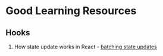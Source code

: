 # Good Learning Resources

## Hooks
1. How state update works in React - [batching state updates](https://medium.com/swlh/react-state-batch-update-b1b61bd28cd2)
